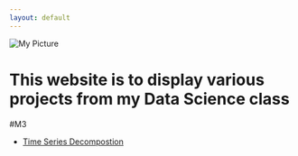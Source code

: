 ```yaml
---
layout: default
---
```


![My Picture]()
# This website is to display various projects from my Data Science class

#M3
- [Time Series Decompostion](/timeseries/index.md)
